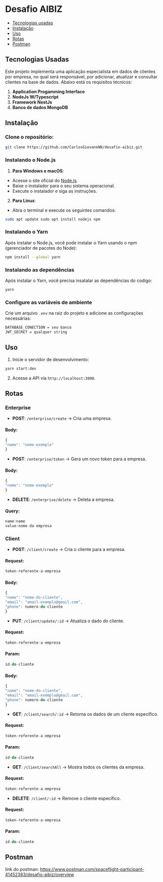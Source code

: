 # Desafio AIBIZ

- [Tecnologias usadas](#tecnologias-usadas)
- [Instalação](#instalação)
- [Uso](#uso)
- [Rotas](#rotas)
- [Postman](#postman)

## Tecnologias Usadas

 Este projeto implementa uma aplicação especialista em dados de clientes por empresa, no qual será responsável, por adicionar, atualizar e consultar clientes na base de dados. Abaixo está os requisitos técnicos:

1. **Application Progamming Interface**
2.  **NodeJs W/Typescript**
3.  **Framework NestJs**
4.  **Banco de dados MongoDB**

## Instalação
### Clone o repositório: 
```bash 
git clone https://github.com/CarlosGiovaneNN/desafio-aibiz.git
```
### Instalando o Node.js 
1. **Para Windows e macOS**:
 - Acesse o site oficial do [Node.js](https://nodejs.org/). 
 - Baixe o instalador para o seu sistema operacional. 
 - Execute o instalador e siga as instruções.
  2. **Para Linux**:
  - Abra o terminal e execute os seguintes comandos:
```bash
sudo apt update sudo apt install nodejs npm 
``` 
### Instalando o Yarn
Após instalar o Node.js, você pode instalar o Yarn usando o npm (gerenciador de pacotes do Node):

```bash 
npm install --global yarn
```

### Instalando as dependências
Após instalar o Yarn, você precisa insatalar as dependências do codigo:

```bash 
yarn
```

### Configure as variáveis de ambiente
Crie um arquivo `.env` na raiz do projeto e adicione as configurações necessárias:

 ```bash
DATABASE_CONECTION = seu banco
JWT_SECRET = qualquer string
``` 
 
## Uso 
 1. Inicie o servidor de desenvolvimento: 
 ```bash
yarn start:dev
``` 
 2. Acesse a API via `http://localhost:3000`.
## Rotas
### Enterprise 
- **POST**: `/enterprise/create` -> Cria uma empresa.
#### Body:
```javascript
{  
"name": "nome-exemplo" 
}
``` 
 
- **POST**: `/enterprise/token` -> Gera um novo token para a empresa.
#### Body:
```javascript 
{  
"name": "nome-exemplo" 
}
```

- **DELETE**: `/enterprise/delete` -> Deleta a empresa. 
#### Query:
```javascript 
name:name 
value:nome-da-empresa
```
### Client
- **POST**: `/client/create` -> Cria o cliente para a empresa.
#### Request:
```javascript 
token-referente-a-empresa
```
#### Body:
 ```javascript 
{ 
 "name": "nome-do-cliente",
 "email": "email-exemplo@gmail.com",
 "phone": numero-do-cliente
 }
``` 
 
- **PUT**: `/client/update/:id` -> Atualiza o dado do cliente. 
#### Request:
```javascript 
token-referente-a-empresa
```
#### Param: 
 ```javascript 
 id-do-cliente
```
#### Body: 
 ```javascript 
{ 
 "name": "nome-do-cliente",
 "email": "email-exemplo@gmail.com",
 "phone": numero-do-cliente
}
``` 
 
 - **GET**: `/client/search/:id` -> Retorna os dados de um cliente específico.
#### Request:
```javascript 
token-referente-a-empresa
```
#### Param: 
 ```javascript 
 id-do-cliente
```

- **GET**: `/client/searchAll` -> Mostra todos os clientes da empresa.
#### Request:
```javascript 
token-referente-a-empresa
```
 
- **DELETE**: `/client/:id` -> Remove o cliente específico. 
#### Request:
  ```javascript 
  token-referente-a-empresa
  ```
#### Param: 
 ```javascript 
 id-do-cliente
```
## Postman
link do postman:
https://www.postman.com/spaceflight-participant-41452383/desafio-aibiz/overview
